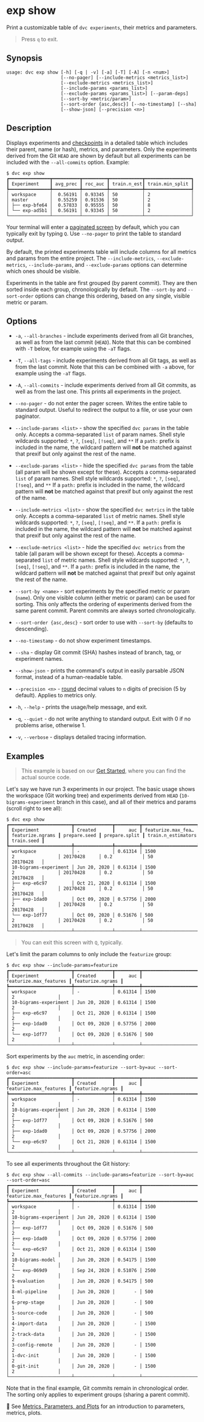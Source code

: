 # exp show

Print a customizable table of `dvc experiments`, their metrics and parameters.

> Press `q` to exit.

## Synopsis

```usage
usage: dvc exp show [-h] [-q | -v] [-a] [-T] [-A] [-n <num>]
                    [--no-pager] [--include-metrics <metrics_list>]
                    [--exclude-metrics <metrics_list>]
                    [--include-params <params_list>]
                    [--exclude-params <params_list>] [--param-deps]
                    [--sort-by <metric/param>]
                    [--sort-order {asc,desc}] [--no-timestamp] [--sha]
                    [--show-json] [--precision <n>]
```

## Description

Displays experiments and
[checkpoints](/doc/command-reference/exp/run#checkpoints) in a detailed table
which includes their parent, name (or hash), metrics, and parameters. Only the
experiments derived from the Git `HEAD` are shown by default but all experiments
can be included with the `--all-commits` option. Example:

```dvc
$ dvc exp show
┏━━━━━━━━━━━━━━━┳━━━━━━━━━━┳━━━━━━━━━┳━━━━━━━━━━━━┳━━━━━━━━━━━━━━━━━┓
┃ Experiment    ┃ avg_prec ┃ roc_auc ┃ train.n_est┃ train.min_split ┃
┡━━━━━━━━━━━━━━━╇━━━━━━━━━━╇━━━━━━━━━╇━━━━━━━━━━━━╇━━━━━━━━━━━━━━━━━┩
│ workspace     │  0.56191 │ 0.93345 │ 50         │ 2               │
│ master        │  0.55259 │ 0.91536 │ 50         │ 2               │
│ ├── exp-bfe64 │  0.57833 │ 0.95555 │ 50         │ 8               │
│ └── exp-ad5b1 │  0.56191 │ 0.93345 │ 50         │ 2               │
└───────────────┴──────────┴─────────┴────────────┴─────────────────┘
```

Your terminal will enter a
[paginated screen](/doc/command-reference/dag#paginating-the-output) by default,
which you can typically exit by typing `Q`. Use `--no-pager` to print the table
to standard output.

By default, the printed experiments table will include columns for all metrics
and params from the entire project. The `--include-metrics`,
`--exclude-metrics`, `--include-params`, and `--exclude-params` options can
determine which ones should be visible.

Experiments in the table are first grouped (by parent commit). They are then
sorted inside each group, chronologically by default. The `--sort-by` and
`--sort-order` options can change this ordering, based on any single, visible
metric or param.

## Options

- `-a`, `--all-branches` - include experiments derived from all Git branches, as
  well as from the last commit (`HEAD`). Note that this can be combined with
  `-T` below, for example using the `-aT` flags.

- `-T`, `--all-tags` - include experiments derived from all Git tags, as well as
  from the last commit. Note that this can be combined with `-a` above, for
  example using the `-aT` flags.

- `-A`, `--all-commits` - include experiments derived from all Git commits, as
  well as from the last one. This prints all experiments in the project.

- `--no-pager` - do not enter the pager screen. Writes the entire table to
  standard output. Useful to redirect the output to a file, or use your own
  paginator.

- `--include-params <list>` - show the specified `dvc params` in the table only.
  Accepts a comma-separated `list` of param names. Shell style wildcards
  supported: `*`, `?`, `[seq]`, `[!seq]`, and `**` If a `path:` prefix is
  included in the name, the wildcard pattern will **not** be matched against
  that prexif but only against the rest of the name.

- `--exclude-params <list>` - hide the specified `dvc params` from the table
  (all param will be shown except for these). Accepts a comma-separated `list`
  of param names. Shell style wildcards supported: `*`, `?`, `[seq]`, `[!seq]`,
  and `**` If a `path:` prefix is included in the name, the wildcard pattern
  will **not** be matched against that prexif but only against the rest of the
  name.

- `--include-metrics <list>` - show the specified `dvc metrics` in the table
  only. Accepts a comma-separated `list` of metric names. Shell style wildcards
  supported: `*`, `?`, `[seq]`, `[!seq]`, and `**`. If a `path:` prefix is
  included in the name, the wildcard pattern will **not** be matched against
  that prexif but only against the rest of the name.

- `--exclude-metrics <list>` - hide the specified `dvc metrics` from the table
  (all param will be shown except for these). Accepts a comma-separated `list`
  of metric names. Shell style wildcards supported: `*`, `?`, `[seq]`, `[!seq]`,
  and `**`. If a `path:` prefix is included in the name, the wildcard pattern
  will **not** be matched against that prexif but only against the rest of the
  name.

- `--sort-by <name>` - sort experiments by the specified metric or param
  (`name`). Only one visible column (either metric or param) can be used for
  sorting. This only affects the ordering of experiments derived from the same
  parent commit. Parent commits are always sorted chronologically.

- `--sort-order {asc,desc}` - sort order to use with `--sort-by` (defaults to
  descending).

- `--no-timestamp` - do not show experiment timestamps.

- `--sha` - display Git commit (SHA) hashes instead of branch, tag, or
  experiment names.

- `--show-json` - prints the command's output in easily parsable JSON format,
  instead of a human-readable table.

- `--precision <n>` -
  [round](https://docs.python.org/3/library/functions.html#round) decimal values
  to `n` digits of precision (5 by default). Applies to metrics only.

- `-h`, `--help` - prints the usage/help message, and exit.

- `-q`, `--quiet` - do not write anything to standard output. Exit with 0 if no
  problems arise, otherwise 1.

- `-v`, `--verbose` - displays detailed tracing information.

## Examples

> This example is based on our [Get Started](/doc/start/experiments), where you
> can find the actual source code.

Let's say we have run 3 experiments in our project. The basic usage shows the
workspace (Git working tree) and experiments derived from `HEAD`
(`10-bigrams-experiment` branch in this case), and all of their metrics and
params (scroll right to see all):

```dvc
$ dvc exp show
┏━━━━━━━━━━━━━━━━━━━━━━━┳━━━━━━━━━━━━━━┳━━━━━━━━━┳━━━━━━━━━━━━━━━━━━━━┳━━━━━━━━━━━━━━━━━━┳━━━━━━━━━━━━━━┳━━━━━━━━━━━━━━━┳━━━━━━━━━━━━━━━━━━━━┳━━━━━━━━━━━━┓
┃ Experiment            ┃ Created      ┃     auc ┃ featurize.max_fea… ┃ featurize.ngrams ┃ prepare.seed ┃ prepare.split ┃ train.n_estimators ┃ train.seed ┃
┡━━━━━━━━━━━━━━━━━━━━━━━╇━━━━━━━━━━━━━━╇━━━━━━━━━╇━━━━━━━━━━━━━━━━━━━━╇━━━━━━━━━━━━━━━━━━╇━━━━━━━━━━━━━━╇━━━━━━━━━━━━━━━╇━━━━━━━━━━━━━━━━━━━━╇━━━━━━━━━━━━┩
│ workspace             │ -            │ 0.61314 │ 1500               │ 2                │ 20170428     │ 0.2           │ 50                 │ 20170428   │
│ 10-bigrams-experiment │ Jun 20, 2020 │ 0.61314 │ 1500               │ 2                │ 20170428     │ 0.2           │ 50                 │ 20170428   │
│ ├── exp-e6c97         │ Oct 21, 2020 │ 0.61314 │ 1500               │ 2                │ 20170428     │ 0.2           │ 50                 │ 20170428   │
│ ├── exp-1dad0         │ Oct 09, 2020 │ 0.57756 │ 2000               │ 2                │ 20170428     │ 0.2           │ 50                 │ 20170428   │
│ └── exp-1df77         │ Oct 09, 2020 │ 0.51676 │ 500                │ 2                │ 20170428     │ 0.2           │ 50                 │ 20170428   │
└───────────────────────┴──────────────┴─────────┴────────────────────┴──────────────────┴──────────────┴───────────────┴────────────────────┴────────────┘
```

> You can exit this screen with `Q`, typically.

Let's limit the param columns to only include the `featurize` group:

```dvc
$ dvc exp show --include-params=featurize
┏━━━━━━━━━━━━━━━━━━━━━━━┳━━━━━━━━━━━━━━┳━━━━━━━━━┳━━━━━━━━━━━━━━━━━━━━━━━━┳━━━━━━━━━━━━━━━━━━┓
┃ Experiment            ┃ Created      ┃     auc ┃ featurize.max_features ┃ featurize.ngrams ┃
┡━━━━━━━━━━━━━━━━━━━━━━━╇━━━━━━━━━━━━━━╇━━━━━━━━━╇━━━━━━━━━━━━━━━━━━━━━━━━╇━━━━━━━━━━━━━━━━━━┩
│ workspace             │ -            │ 0.61314 │ 1500                   │ 2                │
│ 10-bigrams-experiment │ Jun 20, 2020 │ 0.61314 │ 1500                   │ 2                │
│ ├── exp-e6c97         │ Oct 21, 2020 │ 0.61314 │ 1500                   │ 2                │
│ ├── exp-1dad0         │ Oct 09, 2020 │ 0.57756 │ 2000                   │ 2                │
│ └── exp-1df77         │ Oct 09, 2020 │ 0.51676 │ 500                    │ 2                │
└───────────────────────┴──────────────┴─────────┴────────────────────────┴──────────────────┘
```

Sort experiments by the `auc` metric, in ascending order:

```dvc
$ dvc exp show --include-params=featurize --sort-by=auc --sort-order=asc
┏━━━━━━━━━━━━━━━━━━━━━━━┳━━━━━━━━━━━━━━┳━━━━━━━━━┳━━━━━━━━━━━━━━━━━━━━━━━━┳━━━━━━━━━━━━━━━━━━┓
┃ Experiment            ┃ Created      ┃     auc ┃ featurize.max_features ┃ featurize.ngrams ┃
┡━━━━━━━━━━━━━━━━━━━━━━━╇━━━━━━━━━━━━━━╇━━━━━━━━━╇━━━━━━━━━━━━━━━━━━━━━━━━╇━━━━━━━━━━━━━━━━━━┩
│ workspace             │ -            │ 0.61314 │ 1500                   │ 2                │
│ 10-bigrams-experiment │ Jun 20, 2020 │ 0.61314 │ 1500                   │ 2                │
│ ├── exp-1df77         │ Oct 09, 2020 │ 0.51676 │ 500                    │ 2                │
│ ├── exp-1dad0         │ Oct 09, 2020 │ 0.57756 │ 2000                   │ 2                │
│ └── exp-e6c97         │ Oct 21, 2020 │ 0.61314 │ 1500                   │ 2                │
└───────────────────────┴──────────────┴─────────┴────────────────────────┴──────────────────┘
```

To see all experiments throughout the Git history:

```dvc
$ dvc exp show --all-commits --include-params=featurize --sort-by=auc --sort-order=asc
┏━━━━━━━━━━━━━━━━━━━━━━━┳━━━━━━━━━━━━━━┳━━━━━━━━━┳━━━━━━━━━━━━━━━━━━━━━━━━┳━━━━━━━━━━━━━━━━━━┓
┃ Experiment            ┃ Created      ┃     auc ┃ featurize.max_features ┃ featurize.ngrams ┃
┡━━━━━━━━━━━━━━━━━━━━━━━╇━━━━━━━━━━━━━━╇━━━━━━━━━╇━━━━━━━━━━━━━━━━━━━━━━━━╇━━━━━━━━━━━━━━━━━━┩
│ workspace             │ -            │ 0.61314 │ 1500                   │ 2                │
│ 10-bigrams-experiment │ Jun 20, 2020 │ 0.61314 │ 1500                   │ 2                │
│ ├── exp-1df77         │ Oct 09, 2020 │ 0.51676 │ 500                    │ 2                │
│ ├── exp-1dad0         │ Oct 09, 2020 │ 0.57756 │ 2000                   │ 2                │
│ └── exp-e6c97         │ Oct 21, 2020 │ 0.61314 │ 1500                   │ 2                │
│ 10-bigrams-model      │ Jun 20, 2020 │ 0.54175 │ 1500                   │ 2                │
│ └── exp-069d9         │ Sep 24, 2020 │ 0.51076 │ 2500                   │ 2                │
│ 9-evaluation          │ Jun 20, 2020 │ 0.54175 │ 500                    │ 1                │
│ 8-ml-pipeline         │ Jun 20, 2020 │       - │ 500                    │ 1                │
│ 6-prep-stage          │ Jun 20, 2020 │       - │ 500                    │ 1                │
│ 5-source-code         │ Jun 20, 2020 │       - │ 500                    │ 1                │
│ 4-import-data         │ Jun 20, 2020 │       - │ 1500                   │ 2                │
│ 2-track-data          │ Jun 20, 2020 │       - │ 1500                   │ 2                │
│ 3-config-remote       │ Jun 20, 2020 │       - │ 1500                   │ 2                │
│ 1-dvc-init            │ Jun 20, 2020 │       - │ 1500                   │ 2                │
│ 0-git-init            │ Jun 20, 2020 │       - │ 1500                   │ 2                │
└───────────────────────┴──────────────┴─────────┴────────────────────────┴──────────────────┘
```

Note that in the final example, Git commits remain in chronological order. The
sorting only applies to experiment groups (sharing a parent commit).

📖 See [Metrics, Parameters, and Plots](/doc/start/metrics-parameters-plots) for
an introduction to parameters, metrics, plots.
